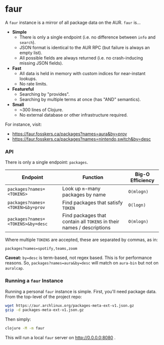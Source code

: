 # faur

A `faur` instance is a mirror of all package data on the AUR. `faur` is...

- **Simple**
  - There is only a single endpoint (i.e. no difference between `info` and `search`).
  - JSON format is identical to the AUR RPC (but failure is always an empty list).
  - All possible fields are always returned (i.e. no crash-inducing missing JSON fields).
- **Fast**
  - All data is held in memory with custom indices for near-instant lookups.
  - No rate limits.
- **Featureful**
  - Searching by "provides".
  - Searching by multiple terms at once (has "AND" semantics).
- **Small**
  - ~300 lines of Clojure.
  - No external database or other infrastructure required.

For instance, visit:

- <https://faur.fosskers.ca/packages?names=aura&by=prov>
- <https://faur.fosskers.ca/packages?names=nintendo,switch&by=desc>

### API

There is only a single endpoint: `packages`.

| Endpoint                          | Function                                                              | Big-O Efficiency |
| --------------------------------- | --------------------------------------------------------------------- | ---------------- |
| `packages?names=<TOKENS>`         | Look up `m`-many packages by name                                     | `O(mlogn)`       |
| `packages?names=<TOKEN>&by=prov`  | Find packages that satisfy `TOKEN`                                    | `O(logn)`        |
| `packages?names=<TOKENS>&by=desc` | Find packages that contain all `TOKENS` in their names / descriptions | `O(mlogn)`       |

Where multiple `TOKENS` are accepted, these are separated by commas, as in:

```
packages?names=spotify,teams,zoom
```

**Caveat:** `by=desc` is term-based, not regex based. This is for performance
reasons. So, `packages?names=aura&by=desc` will match on `aura-bin` but not on
`auralcap`.

### Running a `faur` Instance

Running a personal `faur` instance is simple. First, you'll need package data.
From the top-level of the project repo:

```sh
wget https://aur.archlinux.org/packages-meta-ext-v1.json.gz
gzip -d packages-meta-ext-v1.json.gz
```

Then simply:

```sh
clojure -M -m faur
```

This will run a local `faur` server on http://0.0.0.0:8080 .
